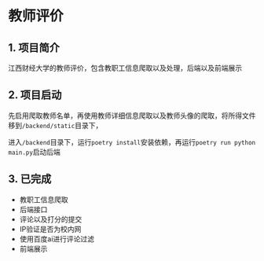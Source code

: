 # 教师评价

## 1. 项目简介

江西财经大学的教师评价，包含教职工信息爬取以及处理，后端以及前端展示

## 2. 项目启动

先启用爬取教师名单，再使用教师详细信息爬取以及教师头像的爬取，将所得文件移到`/backend/static`目录下，

进入`/backend`目录下，运行`poetry install`安装依赖，再运行`poetry run python main.py`启动后端

## 3. 已完成

- 教职工信息爬取
- 后端接口
- 评论以及打分的提交
- IP验证是否为校内网
- 使用百度ai进行评论过滤
- 前端展示

